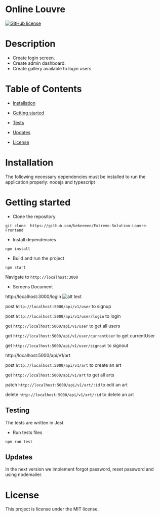 # Online Louvre

[![GitHub license](https://img.shields.io/badge/license-MIT-blue.svg)](https://github.com/bekeeeee/Extreme-Solution-Louvre-Backend)

# Description

- Create login screen.
- Create admin dashboard.
- Create gallery available to login users

# Table of Contents

- [Installation](#installation)

- [Getting started](#gettinStarted)

- [Tests](#tests)

- [Updates](#updates)

- [License](#license)

# Installation

The following necessary dependencies must be installed to run the application properly: nodejs and typescript

# Getting started

- Clone the repository

```
git clone  https://github.com/bekeeeee/Extreme-Solution-Louvre-Frontend
```

- Install dependencies

```
npm install
```

- Build and run the project

```
npm start
```

Navigate to `http://localhost:3000`

- Screens Document

http://localhost:3000/login
![alt text](https://github.com/bekeeeee/Extreme-Solution-Louvre-Frontend/Assets/gallery/Login.png?raw=true)

post `http://localhost:5000/api/v1/user` to signup

post `http://localhost:5000/api/v1/user/login` to login

get `http://localhost:5000/api/v1/user` to get all users

get `http://localhost:5000/api/v1/user/currentUser` to get currentUser

get `http://localhost:5000/api/v1/user/signout` to signout

http://localhost:5000/api/v1/art

post `http://localhost:5000/api/v1/art` to create an art

get `http://localhost:5000/api/v1/art` to get all arts

patch `http://localhost:5000/api/v1/art/:id` to edit an art

delete `http://localhost:5000/api/v1/art/:id` to delete an art

## Testing

The tests are written in Jest.

- Run tests files

```
npm run test

```

## Updates

In the next version we implement forgot password, reset password and using nodemailer.

# License

This project is license under the MIT license.
